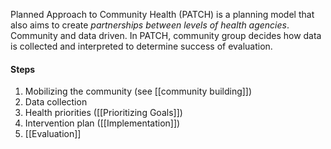 Planned Approach to Community Health (PATCH) is a planning model that also aims to create *partnerships between levels of health agencies*. Community and data driven. In PATCH, community group decides how data is collected and interpreted to determine success of evaluation.

#### Steps

1. Mobilizing the community (see [[community building]])
2. Data collection
3. Health priorities ([[Prioritizing Goals]])
4. Intervention plan ([[Implementation]])
5. [[Evaluation]]


